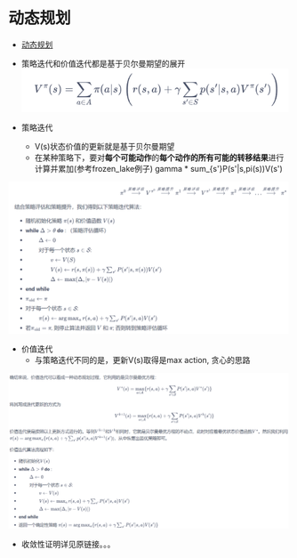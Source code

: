 # 动态规划

* [动态规划](https://hrl.boyuai.com/chapter/1/%E5%8A%A8%E6%80%81%E8%A7%84%E5%88%92%E7%AE%97%E6%B3%95/)
* 策略迭代和价值迭代都是基于贝尔曼期望的展开
![贝尔曼期望方程](img/bellman-expectation.png)

* 策略迭代
  * V(s)状态价值的更新就是基于贝尔曼期望
  * 在某种策略下，要对**每个可能动作**的**每个动作的所有可能的转移结果**进行计算并累加(参考frozen_lake例子) gamma * sum_{s'}P(s'|s,pi(s))V(s')

![策略迭代](img/policy_iteration.png)

* 价值迭代
  * 与策略迭代不同的是，更新V(s)取得是max action, 贪心的思路

![价值迭代](img/value_iteration.png)

* 收敛性证明详见原链接。。。
